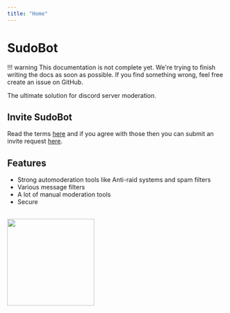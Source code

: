 ```yaml
---
title: "Home"
---
```



# SudoBot

!!! warning
    This documentation is not complete yet. We're trying to finish writing the docs as soon as possible.
    If you find something wrong, feel free create an issue on GitHub.

The ultimate solution for discord server moderation.

## Invite SudoBot

Read the terms [here](../legal/terms/) and if you agree with those then you can submit an invite request [here](https://sudobot.everything-server.ml/invite/).

## Features

- Strong automoderation tools like Anti-raid systems and spam filters
- Various message filters
- A lot of manual moderation tools
- Secure

<br>

<img src="https://res.cloudinary.com/rakinar2/image/upload/v1659628446/SudoBot-new_cvwphw.png" class="rounded" height="auto" width="200px">
